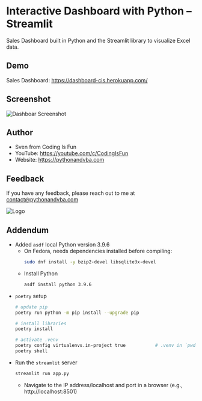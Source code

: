 
# Interactive Dashboard with Python – Streamlit
Sales Dashboard built in Python and the Streamlit library to visualize Excel data.

## Demo
Sales Dashboard: https://dashboard-cis.herokuapp.com/

## Screenshot
![Dashboar Screenshot](https://content.screencast.com/users/jubbel3/folders/Snagit/media/64b4d64a-4e59-4bec-9f16-771eb1a99005/08.18.2021-19.50.jpg)


## Author
- Sven from Coding Is Fun
- YouTube: https://youtube.com/c/CodingIsFun
- Website: https://pythonandvba.com

## Feedback
If you have any feedback, please reach out to me at contact@pythonandvba.com

![Logo](https://content.screencast.com/users/jubbel3/folders/Snagit/media/c42ea34b-4057-4754-96b0-e8e05c866afb/08.18.2021-19.56.png)

## Addendum
* Added `asdf` local Python version 3.9.6
    * On Fedora, needs dependencies installed before compiling:
        ```bash
        sudo dnf install -y bzip2-devel libsqlite3x-devel
        ```
    * Install Python
        ```bash
        asdf install python 3.9.6
        ```
* `poetry` setup
    ```bash
    # update pip
    poetry run python -m pip install --upgrade pip
    
    # install libraries
    poetry install
    
    # activate .venv
    poetry config virtualenvs.in-project true           # .venv in `pwd`
    poetry shell
    ```
* Run the `streamlit` server
    ```bash
    streamlit run app.py
    ```
    * Navigate to the IP address/localhost and port in a browser (e.g., http://localhost:8501)
